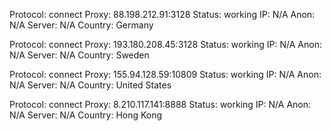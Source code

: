 Protocol: connect
Proxy: 88.198.212.91:3128
Status: working
IP: N/A
Anon: N/A
Server: N/A
Country: Germany

Protocol: connect
Proxy: 193.180.208.45:3128
Status: working
IP: N/A
Anon: N/A
Server: N/A
Country: Sweden

Protocol: connect
Proxy: 155.94.128.59:10809
Status: working
IP: N/A
Anon: N/A
Server: N/A
Country: United States

Protocol: connect
Proxy: 8.210.117.141:8888
Status: working
IP: N/A
Anon: N/A
Server: N/A
Country: Hong Kong

